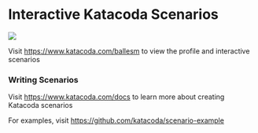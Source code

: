 # Interactive Katacoda Scenarios

[![](http://shields.katacoda.com/katacoda/ballesm/count.svg)](https://www.katacoda.com/ballesm "Get your profile on Katacoda.com")

Visit https://www.katacoda.com/ballesm to view the profile and interactive scenarios

### Writing Scenarios
Visit https://www.katacoda.com/docs to learn more about creating Katacoda scenarios

For examples, visit https://github.com/katacoda/scenario-example

